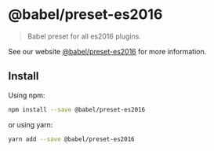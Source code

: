 # @babel/preset-es2016

> Babel preset for all es2016 plugins.

See our website [@babel/preset-es2016](https://new.babeljs.io/docs/en/next/babel-preset-es2016.html) for more information.

## Install

Using npm:

```sh
npm install --save @babel/preset-es2016
```

or using yarn:

```sh
yarn add --save @babel/preset-es2016
```
